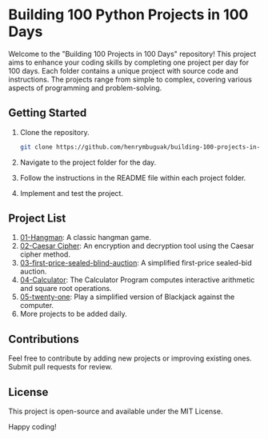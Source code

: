 # Building 100 Python Projects in 100 Days

Welcome to the "Building 100 Projects in 100 Days" repository! This project aims to enhance your coding skills by completing one project per day for 100 days. Each folder contains a unique project with source code and instructions. The projects range from simple to complex, covering various aspects of programming and problem-solving.

## Getting Started

1. Clone the repository.

    ```sh
    git clone https://github.com/henrymbuguak/building-100-projects-in-100-days.git
    ```

1. Navigate to the project folder for the day.
1. Follow the instructions in the README file within each project folder.
1. Implement and test the project.

## Project List

1. [01-Hangman](https://github.com/henrymbuguak/building-100-projects-in-100-days/tree/main/01-hangman): A classic hangman game.
1. [02-Caesar Cipher](https://github.com/henrymbuguak/building-100-projects-in-100-days/tree/main/02-caesar-cipher): An encryption and decryption tool using the Caesar cipher method.
1. [03-first-price-sealed-blind-auction](https://github.com/henrymbuguak/building-100-projects-in-100-days/tree/main/03-first-price-sealed-blind-auction): A simplified first-price sealed-bid auction.
1. [04-Calculator](https://github.com/henrymbuguak/building-100-projects-in-100-days/tree/main/04-calculator): 
The Calculator Program computes interactive arithmetic and square root operations.
1. [05-twenty-one](https://github.com/henrymbuguak/building-100-projects-in-100-days/tree/main/05-twenty-one): Play a simplified version of Blackjack against the computer.
1. More projects to be added daily.


## Contributions

Feel free to contribute by adding new projects or improving existing ones. Submit pull requests for review.

## License

This project is open-source and available under the MIT License.

Happy coding!